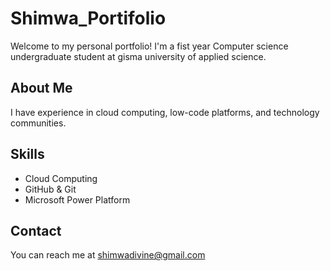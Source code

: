 # Shimwa_Portifolio

Welcome to my personal portfolio! I'm a fist year Computer science undergraduate student at gisma university of applied science.

## About Me
I have experience in cloud computing, low-code platforms, and technology communities.

## Skills
- Cloud Computing
- GitHub & Git
- Microsoft Power Platform

## Contact
You can reach me at shimwadivine@gmail.com
